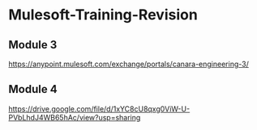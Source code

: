 # Mulesoft-Training-Revision

## Module 3

https://anypoint.mulesoft.com/exchange/portals/canara-engineering-3/


## Module 4

https://drive.google.com/file/d/1xYC8cU8qxg0ViW-U-PVbLhdJ4WB65hAc/view?usp=sharing
